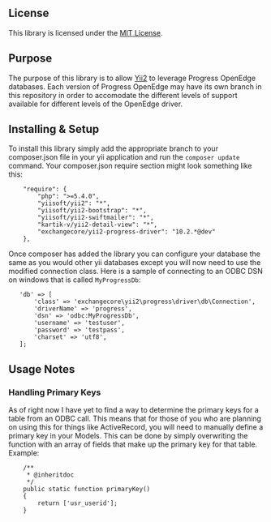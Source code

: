 ## License

This library is licensed under the [MIT License](https://github.com/ExchangeCore/yii2-progress-driver/blob/master/LICENSE).

## Purpose

The purpose of this library is to allow [Yii2](https://github.com/yiisoft/yii2) to leverage Progress OpenEdge databases.
Each version of Progress OpenEdge may have its own branch in this repository in order to accomodate the different levels
of support available for different levels of the OpenEdge driver.

## Installing & Setup

To install this library simply add the appropriate branch to your composer.json file in your yii application and run the
`composer update` command. Your composer.json require section might look something like this:

```
    "require": {
        "php": ">=5.4.0",
        "yiisoft/yii2": "*",
        "yiisoft/yii2-bootstrap": "*",
        "yiisoft/yii2-swiftmailer": "*",
        "kartik-v/yii2-detail-view": "*",
        "exchangecore/yii2-progress-driver": "10.2.*@dev"
    },
```

Once composer has added the library you can configure your database the same as you would other yii databases except you
will now need to use the modified connection class. Here is a sample of connecting to an ODBC DSN on windows that is called
`MyProgressDb`:

```
   'db' => [
       'class' => 'exchangecore\yii2\progress\driver\db\Connection',
       'driverName' => 'progress',
       'dsn' => 'odbc:MyProgressDb',
       'username' => 'testuser',
       'password' => 'testpass',
       'charset' => 'utf8',
   ];
```

## Usage Notes

### Handling Primary Keys

As of right now I have yet to find a way to determine the primary keys for a table from an ODBC call. This means that
for those of you who are planning on using this for things like ActiveRecord, you will need to manually define a primary
key in your Models. This can be done by simply overwriting the function with an array of fields that make up the primary
key for that table. Example:

```
    /**
     * @inheritdoc
     */
    public static function primaryKey()
    {
        return ['usr_userid'];
    }
```
